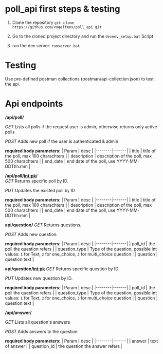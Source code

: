 # poll_api first steps & testing
1. Clone the repository 
`git clone https://github.com/vogelfenx/poll_api.git`

2. Go to the cloned project directory and run the `devenv_setup.bat` Script

3. run the dev server: `runserver.bat`

# Testing
Use pre-defined postman collections (postman/api-collection.json) to test the api.

# Api endpoints

**/api/poll/**

  *GET* Lists all polls if the request.user is admin, otherwise returns only active polls  
  
  *POST* Adds new poll if the user is authenticated & admin   
     
  **required body parameters**: 
   | Param  | desc  |
   |--------|-------|
   | title  | title of the poll, max 100 charachters  |
   |  description | description of the poll, max 500 charachters  |
   |  end_date | end date of the poll, use YYYY-MM-DDThh:mm  |  
     
**/api/poll/<int:pk>/**  
  *GET* Returns specific poll by ID.  
  
  *PUT* Updates the existed poll by ID
  
  **required body parameters**: 
   | Param  | desc  |
   |--------|-------|
   | title  | title of the poll, max 100 charachters  |
   |  description | description of the poll, max 500 charachters  |
   |  end_date | end date of the poll, use YYYY-MM-DDThh:mm  |
   
**api/question/**
   *GET* Returns questions.  
   
   *POST* Adds new question.
   
  **required body parameters**: 
   | Param  | desc  |
   |--------|-------|
   | poll_id  | the poll the question refers  |
   |  question_type | Type of the question, possible int values: `1` for Text, `2` for one_choice, `3` for multi_choice question  |
   |  question | question text  |  
   

**api/question/<int:pk>**
   *GET* Returns specific question by ID.  
   
   *PUT* Updates new question by ID.
   
  **required body parameters**: 
   | Param  | desc  |
   |--------|-------|
   | poll_id  | the poll the question refers  |
   |  question_type | Type of the question, possible int values: `1` for Text, `2` for one_choice, `3` for multi_choice question  |
   |  question | question text  |  
   
**/api/answer/**

  *GET* Lists all question's answers 
  
  *POST* Adds answers to the question  
     
  **required body parameters**: 
   | Param  | desc  |
   |--------|-------|
   | answer  | text of answer  |
   |  question_id | the question the answer refers  |  
   
